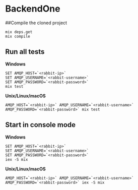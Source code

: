 # BackendOne

##Compile the cloned project
```shell
mix deps.get
mix compile
```


## Run all tests

**Windows**
```shell
SET AMQP_HOST=`<rabbit-ip>`
SET AMQP_USERNAME=`<rabbit-username>`
SET AMQP_PASSWORD=`<rabbit-password>`
mix test
```

**Unix/Linux/macOS**
```shell
AMQP_HOST=`<rabbit-ip>` AMQP_USERNAME=`<rabbit-username>` AMQP_PASSWORD=`<rabbit-password>` mix test
```


## Start in console mode

**Windows**
```shell
SET AMQP_HOST=`<rabbit-ip>`
SET AMQP_USERNAME=`<rabbit-username>`
SET AMQP_PASSWORD=`<rabbit-password>`
iex -S mix
```

**Unix/Linux/macOS**
```shell
AMQP_HOST=`<rabbit-ip>` AMQP_USERNAME=`<rabbit-username>` AMQP_PASSWORD=`<rabbit-password>` iex -S mix
```